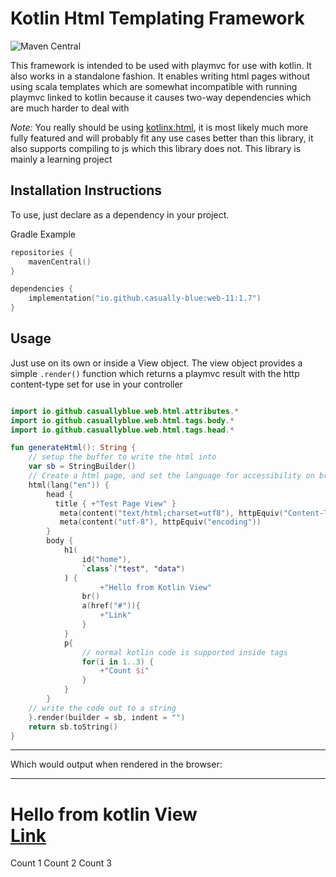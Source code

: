# Kotlin Html Templating Framework
![Maven Central](https://img.shields.io/maven-central/v/io.github.casually-blue/web-11)

This framework is intended to be used with playmvc for use with kotlin.
It also works in a standalone fashion.
It enables writing html pages without using scala templates which are somewhat incompatible with running playmvc linked to kotlin because it causes two-way dependencies which are much harder to deal with

_Note:_ You really should be using [kotlinx.html](https://github.com/Kotlin/kotlinx.html), it is most likely much more fully featured and will probably fit any use cases better than this library, it also supports compiling to js which this library does not.
This library is mainly a learning project

## Installation Instructions
To use, just declare as a dependency in your project.

Gradle Example
```kotlin
repositories {
    mavenCentral()
}

dependencies {
    implementation("io.github.casually-blue:web-11:1.7")
}
```

## Usage
Just use on its own or inside a View object. The view object provides a simple `.render()` function which returns a playmvc result with the http content-type set for use in your controller
```kotlin

import io.github.casuallyblue.web.html.attributes.*
import io.github.casuallyblue.web.html.tags.body.*
import io.github.casuallyblue.web.html.tags.head.*

fun generateHtml(): String {
    // setup the buffer to write the html into
    var sb = StringBuilder()
    // Create a html page, and set the language for accessibility on browsers
    html(lang("en")) {
        head {
          title { +"Test Page View" }
           meta(content("text/html;charset=utf8"), httpEquiv("Content-Type"))
           meta(content("utf-8"), httpEquiv("encoding"))
        }
        body {
            h1(
                id("home"),
                `class`("test", "data")
            ) {
                    +"Hello from Kotlin View"
                br()
                a(href("#")){
                    +"Link"
                }
            }
            p{
                // normal kotlin code is supported inside tags
                for(i in 1..3) {
                    +"Count $i"
                }
            }
        }
    // write the code out to a string
    }.render(builder = sb, indent = "")
    return sb.toString()
}
```

---

Which would output when rendered in the browser:

---

<h1>Hello from kotlin View
    <br>
    <a href='#'>Link</a>
</h1>
<p>Count 1 Count 2 Count 3</p>
